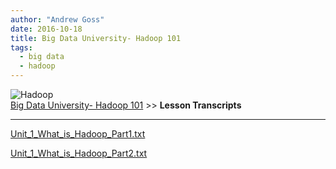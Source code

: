 ```yaml
---
author: "Andrew Goss"
date: 2016-10-18
title: Big Data University- Hadoop 101
tags:
  - big data
  - hadoop
---
```

![Hadoop](/img/post/hadoop.png "Hadoop")<br>
<a href="/2016/big-data-university--hadoop-101/">Big Data University- Hadoop 101</a> >> <b>Lesson Transcripts</b><br>
<hr>
<a href="/content/big_data_university_hadoop_101/Unit_1_What_is_Hadoop_Part1.txt" download>Unit_1_What_is_Hadoop_Part1.txt</a>

<a href="/content/big_data_university_hadoop_101/Unit_1_What_is_Hadoop_Part2.txt" download>Unit_1_What_is_Hadoop_Part2.txt</a>
